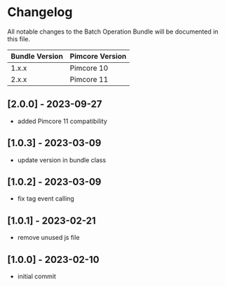 # Changelog

All notable changes to the Batch Operation Bundle will be documented in this file.

| **Bundle Version** | **Pimcore Version** |
|--------------------|---------------------|
| 1.x.x              | Pimcore 10          |
| 2.x.x              | Pimcore 11          |

## [2.0.0] - 2023-09-27
- added Pimcore 11 compatibility
## [1.0.3] - 2023-03-09
- update version in bundle class
## [1.0.2] - 2023-03-09
- fix tag event calling
## [1.0.1] - 2023-02-21
- remove unused js file
## [1.0.0] - 2023-02-10
- initial commit
